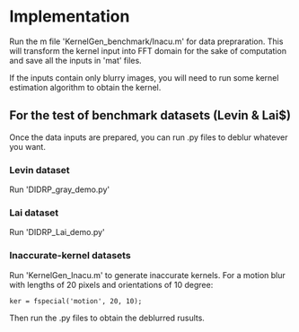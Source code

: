 # Implementation 
Run the m file 'KernelGen_benchmark/Inacu.m' for data prepraration.
This will transform the kernel input into FFT domain for the sake of computation and save all the inputs in 'mat' files.

If the inputs contain only blurry images, you will need to run some kernel estimation algorithm to obtain the kernel.
## For the test of benchmark datasets (Levin & Lai$)
Once the data inputs are prepared, you can run .py files to deblur whatever you want.
### Levin dataset
Run 'DIDRP_gray_demo.py'
### Lai dataset
Run 'DIDRP_Lai_demo.py'
### Inaccurate-kernel datasets
Run 'KernelGen_Inacu.m' to generate inaccurate kernels. For a motion blur with lengths of 20 pixels and orientations of 10 degree:

`ker = fspecial('motion', 20, 10);`

Then run the .py files to obtain the deblurred rusults.
